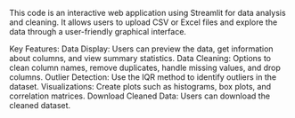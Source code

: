 This code is an interactive web application using Streamlit for data analysis and cleaning. It allows users to upload CSV or Excel files and explore the data through a user-friendly graphical interface.

Key Features:
Data Display: Users can preview the data, get information about columns, and view summary statistics.
Data Cleaning: Options to clean column names, remove duplicates, handle missing values, and drop columns.
Outlier Detection: Use the IQR method to identify outliers in the dataset.
Visualizations: Create plots such as histograms, box plots, and correlation matrices.
Download Cleaned Data: Users can download the cleaned dataset.
